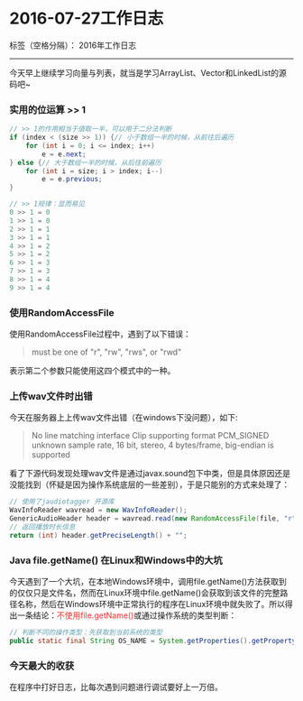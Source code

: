 ﻿# 2016-07-27工作日志

标签（空格分隔）： 2016年工作日志

---

今天早上继续学习向量与列表，就当是学习ArrayList、Vector和LinkedList的源码吧~

### 实用的位运算 >> 1

``` java
// >> 1的作用相当于值取一半，可以用于二分法判断
if (index < (size >> 1)) {// 小于数组一半的时候，从前往后遍历
    for (int i = 0; i <= index; i++)    
        e = e.next;    
} else {// 大于数组一半的时候，从后往前遍历
    for (int i = size; i > index; i--)    
        e = e.previous;    
}

// >> 1规律：显而易见
0 >> 1 = 0
1 >> 1 = 0
2 >> 1 = 1
3 >> 1 = 1
4 >> 1 = 2
5 >> 1 = 2
6 >> 1 = 3
7 >> 1 = 3
8 >> 1 = 4
9 >> 1 = 4
``` 

### 使用RandomAccessFile

使用RandomAccessFile过程中，遇到了以下错误：

 > must be one of "r", "rw", "rws", or "rwd"
 
 表示第二个参数只能使用这四个模式中的一种。

### 上传wav文件时出错

今天在服务器上上传wav文件出错（在windows下没问题），如下:

 > No line matching interface Clip supporting format PCM_SIGNED unknown sample rate, 16 bit, stereo, 4 bytes/frame, big-endian is supported
 
看了下源代码发现处理wav文件是通过javax.sound包下中类，但是具体原因还是没能找到（怀疑是因为操作系统底层的一些差别），于是只能别的方式来处理了：

``` java
// 使用了jaudiotagger 开源库
WavInfoReader wavread = new WavInfoReader();
GenericAudioHeader header = wavread.read(new RandomAccessFile(file, "r"));
// 返回播放时长信息
return (int) header.getPreciseLength() + "";
``` 

### Java file.getName() 在Linux和Windows中的大坑

今天遇到了一个大坑，在本地Windows环境中，调用file.getName()方法获取到的仅仅只是文件名，然而在Linux环境中file.getName()会获取到该文件的完整路径名称，然后在Windows环境中正常执行的程序在Linux环境中就失败了。所以得出一条结论：<font color="FF2D2D">不使用file.getName()</font>或通过操作系统的类型判断：

``` java
// 判断不同的操作类型：先获取到当前系统的类型
public static final String OS_NAME = System.getProperties().getProperty("os.name");
``` 

### 今天最大的收获

在程序中打好日志，比每次遇到问题进行调试要好上一万倍。


